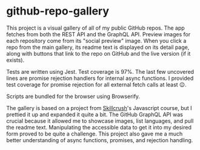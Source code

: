 # github-repo-gallery

This project is a visual gallery of all of my public GitHub repos.  The app fetches from both the REST API and the GraphQL API.  Preview images for each repository come from its "social preview" image. When you click a repo from the main gallery, its readme text is displayed on its detail page, along with buttons that link to the repo on GitHub and the live version (if it exists).

Tests are written using Jest. Test coverage is 97%. The last few uncovered lines are promise rejection handlers for internal async functions.  I provided test coverage for promise rejection for all external fetch calls at least 😉.  

Scripts are bundled for the browser using Browserify. 

The gallery is based on a project from [Skillcrush](https://skillcrush.com/)'s Javascript course, but I prettied it up and expanded it quite a bit.  The GitHub GraphQL API was crucial because it allowed me to showcase images, list languages, and pull the readme text.  Manipulating the accessible data to get it into my desired form proved to be quite a challenge.  This project also gave me a much better understanding of async functions, promises, and rejection handling.
